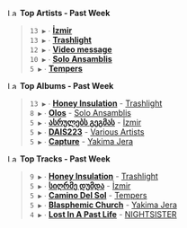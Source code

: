 <!--START_LASTFM_ARTISTS:{"period": "7day", "rows": 5}-->
<a href="https://last.fm" target="_blank"><img src="https://user-images.githubusercontent.com/17434202/215290617-e793598d-d7c9-428f-9975-156db1ba89cc.svg" alt="Last.fm Logo" width="18" height="13"/></a> **Top Artists - Past Week**

> `13 ▶️` ∙ **[İzmir](https://www.last.fm/music/%C4%B0zmir)**<br/>
> `13 ▶️` ∙ **[Trashlight](https://www.last.fm/music/Trashlight)**<br/>
> `12 ▶️` ∙ **[Video message](https://www.last.fm/music/Video+message)**<br/>
> `10 ▶️` ∙ **[Solo Ansamblis](https://www.last.fm/music/Solo+Ansamblis)**<br/>
> `5 ▶️` ∙ **[Tempers](https://www.last.fm/music/Tempers)**<br/>
<!--END_LASTFM_ARTISTS-->

<!--START_LASTFM_ALBUMS:{"period": "7day", "rows": 5}-->
<a href="https://last.fm" target="_blank"><img src="https://user-images.githubusercontent.com/17434202/215290617-e793598d-d7c9-428f-9975-156db1ba89cc.svg" alt="Last.fm Logo" width="18" height="13"/></a> **Top Albums - Past Week**

> `13 ▶️` ∙ **[Honey Insulation](https://www.last.fm/music/Trashlight/Honey+Insulation)** - [Trashlight](https://www.last.fm/music/Trashlight)<br/>
> `8 ▶️` ∙ **[Olos](https://www.last.fm/music/Solo+Ansamblis/Olos)** - [Solo Ansamblis](https://www.last.fm/music/Solo+Ansamblis)<br/>
> `5 ▶️` ∙ **[ასრულებს გეგმას](https://www.last.fm/music/%C4%B0zmir/%E1%83%90%E1%83%A1%E1%83%A0%E1%83%A3%E1%83%9A%E1%83%94%E1%83%91%E1%83%A1+%E1%83%92%E1%83%94%E1%83%92%E1%83%9B%E1%83%90%E1%83%A1)** - [İzmir](https://www.last.fm/music/%C4%B0zmir)<br/>
> `5 ▶️` ∙ **[DAIS223](https://www.last.fm/music/Various+Artists/DAIS223)** - [Various Artists](https://www.last.fm/music/Various+Artists)<br/>
> `5 ▶️` ∙ **[Capture](https://www.last.fm/music/Yakima+Jera/Capture)** - [Yakima Jera](https://www.last.fm/music/Yakima+Jera)<br/>
<!--END_LASTFM_ALBUMS-->

<!--START_LASTFM_TRACKS:{"period": "7day", "rows": 5}-->
<a href="https://last.fm" target="_blank"><img src="https://user-images.githubusercontent.com/17434202/215290617-e793598d-d7c9-428f-9975-156db1ba89cc.svg" alt="Last.fm Logo" width="18" height="13"/></a> **Top Tracks - Past Week**

> `9 ▶️` ∙ **[Honey Insulation](https://www.last.fm/music/Trashlight/_/Honey+Insulation)** - [Trashlight](https://www.last.fm/music/Trashlight)<br/>
> `5 ▶️` ∙ **[სიღრმე დუმდა](https://www.last.fm/music/%C4%B0zmir/_/%E1%83%A1%E1%83%98%E1%83%A6%E1%83%A0%E1%83%9B%E1%83%94+%E1%83%93%E1%83%A3%E1%83%9B%E1%83%93%E1%83%90)** - [İzmir](https://www.last.fm/music/%C4%B0zmir)<br/>
> `5 ▶️` ∙ **[Camino Del Sol](https://www.last.fm/music/Tempers/_/Camino+Del+Sol)** - [Tempers](https://www.last.fm/music/Tempers)<br/>
> `5 ▶️` ∙ **[Blasphemic Church](https://www.last.fm/music/Yakima+Jera/_/Blasphemic+Church)** - [Yakima Jera](https://www.last.fm/music/Yakima+Jera)<br/>
> `4 ▶️` ∙ **[Lost In A Past Life](https://www.last.fm/music/NIGHTSISTER/_/Lost+In+A+Past+Life)** - [NIGHTSISTER](https://www.last.fm/music/NIGHTSISTER)<br/>
<!--END_LASTFM_TRACKS-->